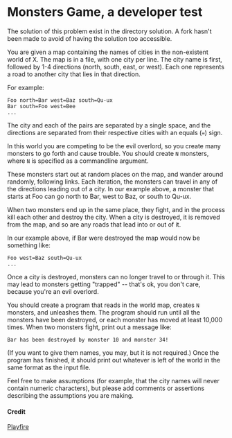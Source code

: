 # Monsters Game, a developer test

   The solution of this problem exist in the directory solution.
   A fork hasn't been made to avoid of having the solution too accessible.
   

You are given a map containing the names of cities in the non-existent
world of X.  The map is in a file, with one city per line.  The city
name is first, followed by 1-4 directions (north, south, east, or
west).  Each one represents a road to another city that lies in that
direction.

For example:

    Foo north=Bar west=Baz south=Qu-ux
    Bar south=Foo west=Bee
    ...

The city and each of the pairs are separated by a single space, and
the directions are separated from their respective cities with an
equals (`=`) sign.

In this world you are competing to be the evil overlord, so you create
many monsters to go forth and cause trouble.  You should create `N`
monsters, where `N` is specified as a commandline argument.

These monsters start out at random places on the map, and wander
around randomly, following links.  Each iteration, the monsters can
travel in any of the directions leading out of a city.  In our example
above, a monster that starts at Foo can go north to Bar, west to Baz,
or south to Qu-ux.

When two monsters end up in the same place, they fight, and in the
process kill each other and destroy the city.  When a city is
destroyed, it is removed from the map, and so are any roads that lead
into or out of it.

In our example above, if Bar were destroyed the map would now be
something like:

    Foo west=Baz south=Qu-ux
    ...

Once a city is destroyed, monsters can no longer travel to or through
it.  This may lead to monsters getting "trapped" -- that's ok, you
don't care, because you're an evil overlord.

You should create a program that reads in the world map, creates `N`
monsters, and unleashes them.  The program should run until all the
monsters have been destroyed, or each monster has moved at least
10,000 times.  When two monsters fight, print out a message like:

    Bar has been destroyed by monster 10 and monster 34!

(If you want to give them names, you may, but it is not required.)
Once the program has finished, it should print out whatever is left of
the world in the same format as the input file.

Feel free to make assumptions (for example, that the city names will
never contain numeric characters), but please add comments or
assertions describing the assumptions you are making.


#### Credit

[Playfire](https://www.playfire.com/)
